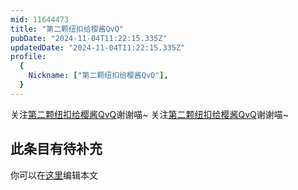 ```yaml
---
mid: 11644473
title: "第二颗纽扣给樱酱QvQ"
pubDate: "2024-11-04T11:22:15.335Z"
updatedDate: "2024-11-04T11:22:15.335Z"
profile:
  {
    Nickname: ["第二颗纽扣给樱酱QvQ"],
  }
---
```


关注[第二颗纽扣给樱酱QvQ](https://space.bilibili.com/11644473)谢谢喵~ 关注[第二颗纽扣给樱酱QvQ](https://space.bilibili.com/11644473)谢谢喵~

## 此条目有待补充
你可以在[这里](https://github.com/Yuhanawa/VTuber.ICU-Content/edit/master/v/第二颗纽扣给樱酱QvQ/index.md)编辑本文
